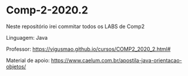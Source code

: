 # Comp-2-2020.2

Neste repositório irei commitar todos os LABS de Comp2

Linguagem: Java

Professor: https://vigusmao.github.io/cursos/COMP2_2020_2.html#

Material de apoio: https://www.caelum.com.br/apostila-java-orientacao-objetos/
